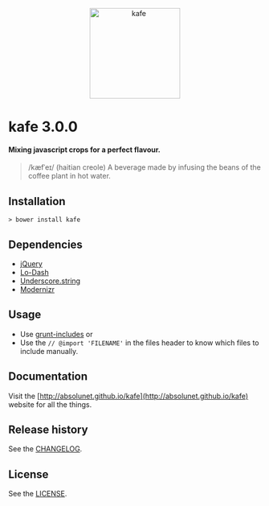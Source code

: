<p align="center">
	<a href="http://absolunet.github.io/kafe">
		<img src="http://absolunet.github.io/kafe/assets/logo-kafe.svg" width="180" height="180" alt="kafe">
	</a>
</p>

# kafe 3.0.0
#### Mixing javascript crops for a perfect flavour.
> /kæfˈeɪ/ (haitian creole) A beverage made by infusing the beans of the coffee plant in hot water.

## Installation
```
> bower install kafe
```

## Dependencies
- [jQuery](http://jquery.com/)
- [Lo-Dash](http://lodash.com/)
- [Underscore.string](http://epeli.github.io/underscore.string/)
- [Modernizr](http://modernizr.com/)


## Usage
- Use [grunt-includes](https://www.npmjs.org/package/grunt-includes)
or
- Use the `// @import 'FILENAME'` in the files header to know which files to include manually.


## Documentation
Visit the [http://absolunet.github.io/kafe](http://absolunet.github.io/kafe) website for all the things.
## Release history
See the [CHANGELOG](https://github.com/absolunet/kafe/tree/master/CHANGELOG.md).

## License 
See the [LICENSE](https://github.com/absolunet/kafe/tree/master/LICENSE.md).
